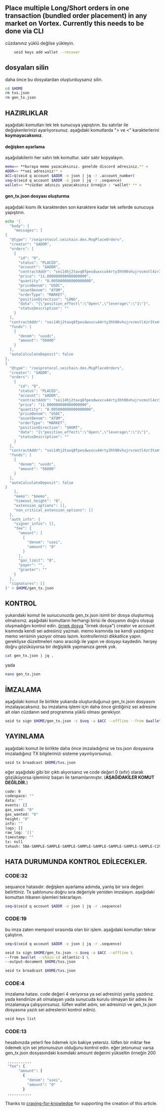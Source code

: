 ## Place multiple Long/Short orders in one transaction (bundled order placement) in any market on Vortex. Currently this needs to be done via CLI
cüzdanınız yüklü değilse yükleyin.
```bash
    seid keys add wallet --recover
```

## dosyaları silin
daha önce bu dosyalardan oluşturduysanız silin.
```bash
cd $HOME
rm txs.json
rm gen_tx.json
```

## HAZIRLIKLAR
aşağıdaki komutları tek tek sunucuya yapıştırın.
bu satırlar ile değişkenlerinizi ayarlıyorsunuz.
aşağıdaki komutlarda "> ve <" karakterlerini **koymayacaksınız**.
#### değişken ayarlama
aşağıdakilerin her satırı tek komuttur. satır satır kopyalayın.
```bash
memo=> **buraya memo yazacaksınız. genelde discord adresiniz.** <
ADDR=> **sei adresiniz** <
ACC=$(seid q account $ADDR -o json | jq -r .account_number)
seq=$(seid q account $ADDR -o json | jq -r .sequence)
wallet=> **cüzdan adınızı yazacaksınız örneğin : *wallet* ** <
```
#### gen_tx.json dosyası oluşturma
aşağıdaki kısmı ilk karakterden son karaktere kadar tek seferde sunucuya yapıştırın.
```bash
echo '{
  "body": {
    "messages": [
{
  "@type": "/seiprotocol.seichain.dex.MsgPlaceOrders",
  "creator": "$ADDR",
  "orders": [
    {
      "id": "0",
      "status": "PLACED",
      "account": "$ADDR",
      "contractAddr": "sei14hj2tavq8fpesdwxxcu44rty3hh90vhujrvcmstl4zr3txmfvw9sh9m79m",
      "price": "11.800000000000000000",
      "quantity": "0.005000000000000000",
      "priceDenom": "USDC",
      "assetDenom": "ATOM",
      "orderType": "MARKET",
      "positionDirection": "LONG",
      "data": "{\"position_effect\":\"Open\",\"leverage\":\"1\"}",
      "statusDescription": ""
    }
  ],
  "contractAddr": "sei14hj2tavq8fpesdwxxcu44rty3hh90vhujrvcmstl4zr3txmfvw9sh9m79m",
  "funds": [
    {
      "denom": "uusdc",
      "amount": "56000"
    }
  ],
  "autoCalculateDeposit": false
},
{
  "@type": "/seiprotocol.seichain.dex.MsgPlaceOrders",
  "creator": "$ADDR",
  "orders": [
    {
      "id": "0",
      "status": "PLACED",
      "account": "$ADDR",
      "contractAddr": "sei14hj2tavq8fpesdwxxcu44rty3hh90vhujrvcmstl4zr3txmfvw9sh9m79m",
      "price": "11.000000000000000000",
      "quantity": "0.005000000000000000",
      "priceDenom": "USDC",
      "assetDenom": "ATOM",
      "orderType": "MARKET",
      "positionDirection": "SHORT",
      "data": "{\"position_effect\":\"Open\",\"leverage\":\"1\"}",
      "statusDescription": ""
    }
  ],
  "contractAddr": "sei14hj2tavq8fpesdwxxcu44rty3hh90vhujrvcmstl4zr3txmfvw9sh9m79m",
  "funds": [
    {
      "denom": "uusdc",
      "amount": "56000"
    }
  ],
  "autoCalculateDeposit": false
}
    ],
    "memo": "$memo",
    "timeout_height": "0",
    "extension_options": [],
    "non_critical_extension_options": []
  },
  "auth_info": {
    "signer_infos": [],
    "fee": {
      "amount": [
        {
          "denom": "usei",
          "amount": "0"
        }
      ],
      "gas_limit": "0",
      "payer": "",
      "granter": ""
    }
  },
  "signatures": []
}' > $HOME/gen_tx.json
```
## KONTROL
yukarıdaki komut ile sunucunuzda gen_tx.json isimli bir dosya oluşturmuş olmalısınız.
aşağıdaki komutların herhangi birisi ile dosyanın doğru oluşup oluşmadığını kontrol edin. [örnek dosya](https://github.com/snipeTR/sei_act2/blob/main/ACT2-%23%20Place%20multiple%20Long/gen_tx.json.ornek.md) "örnek dosya")
creator ve account kısmında kendi sei adresiniz yazmalı. memo kısmında ise kendi yazdığınız memo verisinin yazıyor olması lazım. kontrollerinizi dikkatlice yapın. gerekliyse düzeltmeleri nano aracılığı ile yapın ve dosyayı kaydedin. herşey doğru gözüküyorsa bir değişiklik yapmanıza gerek yok.

```bash
cat gen_tx.json | jq .
```
yada
```bash
nano gen_tx.json
```

## İMZALAMA
aşağıdaki komut ile birlikte yukarıda oluşturduğunuz gen_tx.json dosyasını imzalayacaksınız. bu imzalama işlemi için daha önce girdiğiniz sei adresine ait olan cüzdanın seid programına yüklü olması gerekiyor.

```bash
seid tx sign $HOME/gen_tx.json -s $seq -a $ACC --offline --from $wallet --chain-id atlantic-1 --output-document $HOME/txs.json
```

## YAYINLAMA
aşağıdaki komut ile birlikte  daha önce imzaladığınız ve txs.json dosyasına imzaladığınız TX bilgilerinizi sisteme yayınlıyorsunuz.

```bash
seid tx broadcast $HOME/txs.json
```
eğer aşağıdaki gibi bir çıktı alıyorsanız ve code değeri 0 (sıfır) olarak gözüküyorsa işleminiz başarı ile tamamlanmıştır. (**AŞAĞIDAKİLER KOMUT DEĞİLDİR.**)

```bash
code: 0
codespace: ""
data: ""
events: []
gas_used: "0"
gas_wanted: "0"
height: "0"
info: ""
logs: []
raw_log: '[]'
timestamp: ""
tx: null
txhash: 5BA-SAMPLE-SAMPLE-SAMPLE-SAMPLE-SAMPLE-SAMPLE-SAMPLE-SAMPLE-C29C
```

## HATA DURUMUNDA KONTROL EDİLECEKLER.
### CODE:32
sequance hatasıdır. değişken ayarlama adımda, yanlış bir sıra değeri belirttiniz. Tx şablonunu doğru sıra değeriyle yeniden imzalayın. 
aşağıdaki komuttan itibaren işlemleri tekrarlayın.
```bash
seq=$(seid q account $ADDR -o json | jq -r .sequence)
```
### CODE:19
bu imza zaten mempool sırasında olan bir işlem. aşağıdaki komutları tekrar çalıştırın.
```bash
seq=$(seid q account $ADDR -o json | jq -r .sequence)
```

```bash
seid tx sign $HOME/gen_tx.json -s $seq -a $ACC --offline \
--from $wallet --chain-id atlantic-1 \
--output-document $HOME/txs.json
```

```bash
seid tx broadcast $HOME/txs.json
```
### CODE:4
imzalama hatası. code değeri 4 veriyorsa ya sei adresinizi yanlış yazdınız. yada kendinize ait olmalayan yada sunucuda kurulu olmayan bir adres ile imzalamaya çalışıyorsunuz. lütfen wallet adını, sei adresinizi ve gen_tx.json dosyasına yazılı sei adreslerini kontrol ediniz.
```bash
seid keys list
```
### CODE:13
hesabınızda yeterli fee ödemek için bakiye yetersiz. lütfen bir miktar fee ödemek için sei jetonunuzun olduğunu kontrol edin. eğer jetonunuz varsa gen_tx.json dosyasındaki kısımdaki amount değerini yükseltin örneğin 200
```bash
 ...........
 "fee": {
      "amount": [
        {
          "denom": "usei",
          "amount": "0"
        }
 ...........
```



Thanks to [craving-for-knowledge](https://pandao.github.io/editor.md/en.html](https://craving-for-knowledge.gitbook.io/craving_for_knowledge/proekty/sei/act-2-missions/place-multiple-orders-in-one-transaction) "craving-for-knowledge") for supporting the creation of this article.
